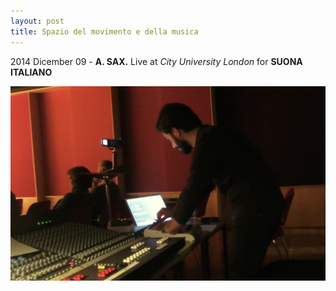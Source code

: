 ```yaml
---
layout: post
title: Spazio del movimento e della musica
---
```


2014 Dicember 09 - **A. SAX.** Live at *City University London* for **SUONA ITALIANO**

![Live at City University London](images/gs_IMG_3508_cc.jpg)